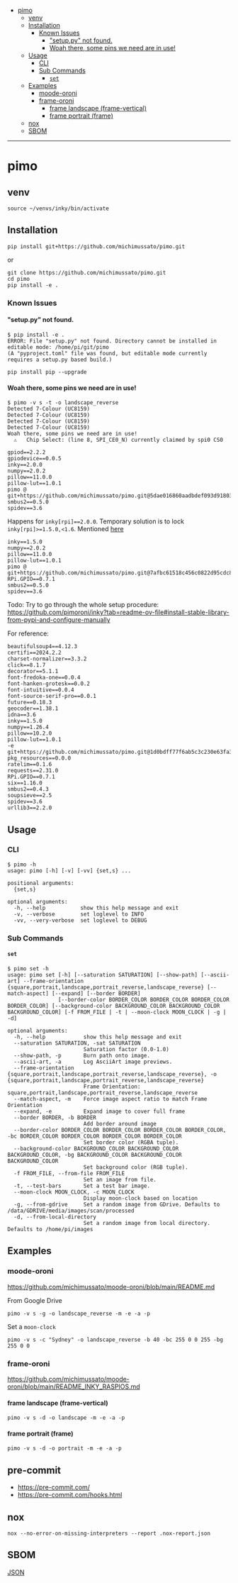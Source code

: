 <!-- TOC -->
* [pimo](#pimo)
  * [venv](#venv)
  * [Installation](#installation)
    * [Known Issues](#known-issues)
      * ["setup.py" not found.](#setuppy-not-found)
      * [Woah there, some pins we need are in use!](#woah-there-some-pins-we-need-are-in-use)
  * [Usage](#usage)
    * [CLI](#cli)
    * [Sub Commands](#sub-commands)
      * [`set`](#set)
  * [Examples](#examples)
    * [moode-oroni](#moode-oroni)
    * [frame-oroni](#frame-oroni)
      * [frame landscape (frame-vertical)](#frame-landscape-frame-vertical)
      * [frame portrait (frame)](#frame-portrait-frame)
  * [nox](#nox)
  * [SBOM](#sbom)
<!-- TOC -->

---

# pimo

## venv

```shell
source ~/venvs/inky/bin/activate
```

## Installation

```shell
pip install git+https://github.com/michimussato/pimo.git
```

or

```shell
git clone https://github.com/michimussato/pimo.git
cd pimo
pip install -e .
```

### Known Issues

#### "setup.py" not found.

```
$ pip install -e .
ERROR: File "setup.py" not found. Directory cannot be installed in editable mode: /home/pi/git/pimo
(A "pyproject.toml" file was found, but editable mode currently requires a setup.py based build.)
```

```shell
pip install pip --upgrade
```

#### Woah there, some pins we need are in use!

```
$ pimo -v s -t -o landscape_reverse
Detected 7-Colour (UC8159)
Detected 7-Colour (UC8159)
Detected 7-Colour (UC8159)
Detected 7-Colour (UC8159)
Woah there, some pins we need are in use!
  ⚠️   Chip Select: (line 8, SPI_CE0_N) currently claimed by spi0 CS0
```

```
gpiod==2.2.2
gpiodevice==0.0.5
inky==2.0.0
numpy==2.0.2
pillow==11.0.0
pillow-lut==1.0.1
pimo @ git+https://github.com/michimussato/pimo.git@5dae016860aadbdef093d91803429f54165b9dc9
smbus2==0.5.0
spidev==3.6
```

Happens for `inky[rpi]==2.0.0`. Temporary solution is to
lock `inky[rpi]>=1.5.0,<1.6`.
Mentioned [here](https://github.com/pimoroni/inky?tab=readme-ov-file#install-stable-library-from-pypi-and-configure-manually)

```
inky==1.5.0
numpy==2.0.2
pillow==11.0.0
pillow-lut==1.0.1
pimo @ git+https://github.com/michimussato/pimo.git@7afbc61518c456c0822d95cdc8b4c804dfc0b7ad
RPi.GPIO==0.7.1
smbus2==0.5.0
spidev==3.6
```

Todo: Try to go through the whole setup procedure:
https://github.com/pimoroni/inky?tab=readme-ov-file#install-stable-library-from-pypi-and-configure-manually

For reference:
```
beautifulsoup4==4.12.3
certifi==2024.2.2
charset-normalizer==3.3.2
click==8.1.7
decorator==5.1.1
font-fredoka-one==0.0.4
font-hanken-grotesk==0.0.2
font-intuitive==0.0.4
font-source-serif-pro==0.0.1
future==0.18.3
geocoder==1.38.1
idna==3.6
inky==1.5.0
numpy==1.26.4
pillow==10.2.0
pillow-lut==1.0.1
-e git+https://github.com/michimussato/pimo.git@1d0bdff77f6ab5c3c230e63fa3650bada96f71c8#egg=pimo
pkg_resources==0.0.0
ratelim==0.1.6
requests==2.31.0
RPi.GPIO==0.7.1
six==1.16.0
smbus2==0.4.3
soupsieve==2.5
spidev==3.6
urllib3==2.2.0
```

## Usage

### CLI

```
$ pimo -h
usage: pimo [-h] [-v] [-vv] {set,s} ...

positional arguments:
  {set,s}

optional arguments:
  -h, --help           show this help message and exit
  -v, --verbose        set loglevel to INFO
  -vv, --very-verbose  set loglevel to DEBUG
```

### Sub Commands

#### `set`

```
$ pimo set -h
usage: pimo set [-h] [--saturation SATURATION] [--show-path] [--ascii-art] --frame-orientation {square,portrait,landscape,portrait_reverse,landscape_reverse} [--match-aspect] [--expand] [--border BORDER]
                [--border-color BORDER_COLOR BORDER_COLOR BORDER_COLOR BORDER_COLOR] [--background-color BACKGROUND_COLOR BACKGROUND_COLOR BACKGROUND_COLOR] [-f FROM_FILE | -t | --moon-clock MOON_CLOCK | -g | -d]

optional arguments:
  -h, --help            show this help message and exit
  --saturation SATURATION, -sat SATURATION
                        Saturation factor (0.0-1.0)
  --show-path, -p       Burn path onto image.
  --ascii-art, -a       Log AsciiArt image previews.
  --frame-orientation {square,portrait,landscape,portrait_reverse,landscape_reverse}, -o {square,portrait,landscape,portrait_reverse,landscape_reverse}
                        Frame Orientation: square,portrait,landscape,portrait_reverse,landscape_reverse
  --match-aspect, -m    Force image aspect ratio to match Frame Orientation
  --expand, -e          Expand image to cover full frame
  --border BORDER, -b BORDER
                        Add border around image
  --border-color BORDER_COLOR BORDER_COLOR BORDER_COLOR BORDER_COLOR, -bc BORDER_COLOR BORDER_COLOR BORDER_COLOR BORDER_COLOR
                        Set border color (RGBA tuple).
  --background-color BACKGROUND_COLOR BACKGROUND_COLOR BACKGROUND_COLOR, -bg BACKGROUND_COLOR BACKGROUND_COLOR BACKGROUND_COLOR
                        Set background color (RGB tuple).
  -f FROM_FILE, --from-file FROM_FILE
                        Set an image from file.
  -t, --test-bars       Set a test bar image.
  --moon-clock MOON_CLOCK, -c MOON_CLOCK
                        Display moon-clock based on location
  -g, --from-gdrive     Set a random image from GDrive. Defaults to /data/GDRIVE/media/images/scan/processed
  -d, --from-local-directory
                        Set a random image from local directory. Defaults to /home/pi/images
```

## Examples

### moode-oroni

https://github.com/michimussato/moode-oroni/blob/main/README.md

From Google Drive

```shell
pimo -v s -g -o landscape_reverse -m -e -a -p
```

Set a `moon-clock`

```shell
pimo -v s -c "Sydney" -o landscape_reverse -b 40 -bc 255 0 0 255 -bg 255 0 0
```

### frame-oroni

https://github.com/michimussato/moode-oroni/blob/main/README_INKY_RASPIOS.md

#### frame landscape (frame-vertical)

```shell
pimo -v s -d -o landscape -m -e -a -p
```

#### frame portrait (frame)

```shell
pimo -v s -d -o portrait -m -e -a -p
```

## pre-commit

- https://pre-commit.com/
- https://pre-commit.com/hooks.html

## nox

```shell
nox --no-error-on-missing-interpreters --report .nox-report.json
```

## SBOM

[JSON](.sbom)
